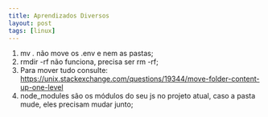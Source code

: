 ```yaml
---
title: Aprendizados Diversos
layout: post
tags: [linux]
---
```

1. mv *.* não move os .env e nem as pastas;
2. rmdir -rf não funciona, precisa ser rm -rf;
3. Para mover tudo consulte: https://unix.stackexchange.com/questions/19344/move-folder-content-up-one-level
4. node_modules são os módulos do seu js no projeto atual, caso a pasta mude, eles precisam mudar junto;
